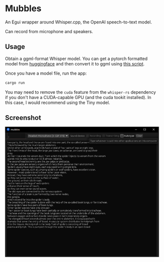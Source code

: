 # Mubbles

An Egui wrapper around Whisper.cpp, the OpenAI speech-to-text model.

Can record from microphone and speakers.

## Usage

Obtain a ggml-format Whisper model. You can get a pytorch formatted model from [huggingface](https://huggingface.co/openai/whisper-base) and then convert it to ggml using [this script](https://github.com/ggerganov/whisper.cpp/blob/master/models/convert-pt-to-ggml.py).

Once you have a model file, run the app:

```sh
cargo run
```

You may need to remove the `cuda` feature from the `whisper-rs` dependency if you don't have a CUDA-capable GPU (and the cuda tookit installed). In this case, I would recommend using the Tiny model.

## Screenshot

![mubbles screenshot.png](./doc/mubbles-screenshot.png)